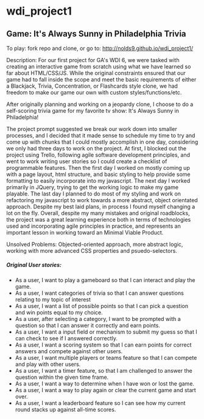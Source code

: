 # wdi_project1

## Game: It's Always Sunny in Philadelphia Trivia

To play: fork repo and clone, or go to: http://nolds9.github.io/wdi_project1/

Description:
For our first project for GA's WDI 6, we were tasked with creating an interactive game from scratch using what we have learned so far about HTML/CSS/JS. While the original constraints ensured that our game had to fall inside the scope and meet the basic requirements of either a Blackjack, Trivia, Concentration, or Flashcards style clone, we had freedom to make our game our own with custom styles/functions/etc.

After originally planning and working on a jeopardy clone, I choose to do a self-scoring trivia game for my favorite tv show: It's Always Sunny in Philadelphia!

The project prompt suggested we break our work down into smaller processes, and I decided that it made sense to schedule my time to try and come up with chunks that I could mostly accomplish in one day, considering we only had three days to work on the project.  At first, I blocked out the project using Trello, following agile software development principles, and went to work writing user stories so I could create a checklist of programmable features. Then the first day I worked on mostly coming up with a page layout, html structure, and basic styling to help provide some
formatting to easily incorporate into my javascript. The next day I worked primarily in JQuery, trying to get the working logic to make my game playable. The last day I planned to do most of my styling and work on refactoring my javascript to work towards a more abstract, object orientated approach.  Despite my best laid plans, in process I found myself changing a lot on the fly. Overall, despite my many mistakes and original roadblocks, the project was a great learning experience both in terms of technologies used and incorporating agile principles in practice, and represents an important lesson in working toward an Minimal Viable Product.

Unsolved Problems: Objected-oriented approach, more abstract logic, working with more advanced CSS properties and psuedo-selectors.

##### Original User stories:

* As a user, I want to play a gameboard so that I can interact and play the game.
* As a user, I want categories of trivia so that I can answer questions relating to my topic of interest
* As a user, I want a list of possible points so that I can pick a question and win points equal to my choice.
* As a user, after selecting a category, I want to be prompted with a question so that I can answer it correctly and earn points.
* As a user, I want a input field or mechanism to submit my guess so that I can check to see if I answered correctly.
* As a user, I want a scoring system so that I can earn points for correct answers and compete against other users.
* As a user, I want multiple players or teams feature so that I can compete and play with other users.
* As a user, I want a timer feature, so that I am challenged to answer the question within the given time frame.
* As a user, I want a way to determine when I have won or lost the game.
* As a user, I want a way to play again or clear the current game and start over.
* As a user, I want a leaderboard feature so I can see how my current round stacks up against all-time scores.
